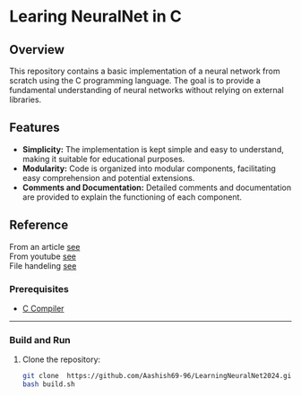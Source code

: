 # Learing NeuralNet in C

## Overview

This repository contains a basic implementation of a neural network from scratch using the C programming language. The goal is to provide a fundamental understanding of neural networks without relying on external libraries.

## Features

- **Simplicity:** The implementation is kept simple and easy to understand, making it suitable for educational purposes.
- **Modularity:** Code is organized into modular components, facilitating easy comprehension and potential extensions.
- **Comments and Documentation:** Detailed comments and documentation are provided to explain the functioning of each component.

## Reference
From an article [see](https://www.spicelogic.com/Blog/Perceptron-Artificial-Neural-Networks-10)<br>
From youtube [see](https://www.youtube.com/watch?v=PGSba51aRYU&t=856s)<br>
File handeling [see](https://www.programiz.com/c-programming/c-file-input-output)
### Prerequisites

- [C Compiler](https://gcc.gnu.org/)
---
### Build and Run

1. Clone the repository:

   ```bash
   git clone  https://github.com/Aashish69-96/LearningNeuralNet2024.git
   bash build.sh
